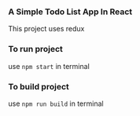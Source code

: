 ### A Simple Todo List App In React

This project uses redux

### To run project
use `npm start` in terminal

### To build project
use `npm run build` in terminal
